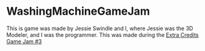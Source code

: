 # WashingMachineGameJam

This is game was made by Jessie Swindle and I, where Jessie was the 3D Modeler, and I was the programmer.  This was made during the 
[Extra Credits Game Jam #3](https://itch.io/jam/extra-credits-game-jam-3)
